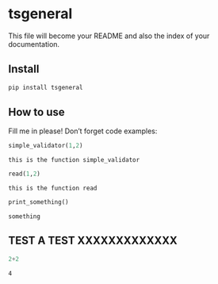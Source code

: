 tsgeneral
================

<!-- WARNING: THIS FILE WAS AUTOGENERATED! DO NOT EDIT! -->

This file will become your README and also the index of your
documentation.

## Install

``` sh
pip install tsgeneral
```

## How to use

Fill me in please! Don’t forget code examples:

``` python
simple_validator(1,2)
```

    this is the function simple_validator

``` python
read(1,2)
```

    this is the function read

``` python
print_something()
```

    something

## TEST A TEST XXXXXXXXXXXXX

``` python
2+2
```

    4

